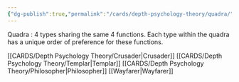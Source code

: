 ```yaml
---
{"dg-publish":true,"permalink":"/cards/depth-psychology-theory/quadra/","created":"2023-01-06T10:07:05.312+01:00","updated":"2023-04-08T01:01:47.739+02:00"}
---
```



Quadra : 4 types sharing the same 4 functions. Each type within the quadra has a unique order of preference for these functions. 

[[CARDS/Depth Psychology Theory/Crusader\|Crusader]]
[[CARDS/Depth Psychology Theory/Templar\|Templar]]
[[CARDS/Depth Psychology Theory/Philosopher\|Philosopher]]
[[Wayfarer\|Wayfarer]]
